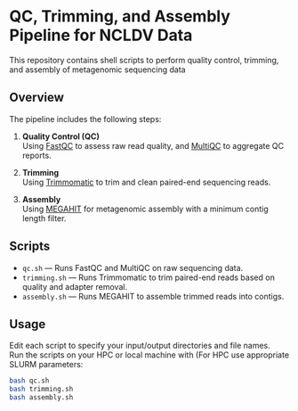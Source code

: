 # QC, Trimming, and Assembly Pipeline for NCLDV Data

This repository contains shell scripts to perform quality control, trimming, and assembly of metagenomic sequencing data 

## Overview

The pipeline includes the following steps:

1. **Quality Control (QC)**  
   Using [FastQC](https://www.bioinformatics.babraham.ac.uk/projects/fastqc/) to assess raw read quality, and [MultiQC](https://multiqc.info/) to aggregate QC reports.

2. **Trimming**  
   Using [Trimmomatic](http://www.usadellab.org/cms/?page=trimmomatic) to trim and clean paired-end sequencing reads.

3. **Assembly**  
   Using [MEGAHIT](https://github.com/voutcn/megahit) for metagenomic assembly with a minimum contig length filter.

## Scripts

- `qc.sh` — Runs FastQC and MultiQC on raw sequencing data.
- `trimming.sh` — Runs Trimmomatic to trim paired-end reads based on quality and adapter removal.
- `assembly.sh` — Runs MEGAHIT to assemble trimmed reads into contigs.

## Usage

Edit each script to specify your input/output directories and file names.  
Run the scripts on your HPC or local machine with (For HPC use appropriate SLURM parameters: 

```bash
bash qc.sh
bash trimming.sh
bash assembly.sh
